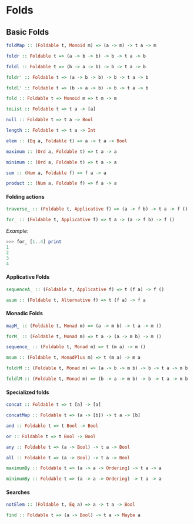 Folds
=====

Basic Folds
-----------

```haskell
foldMap :: (Foldable t, Monoid m) => (a -> m) -> t a -> m
```

```haskell
foldr :: Foldable t => (a -> b -> b) -> b -> t a -> b
```

```haskell
foldl :: Foldable t => (b -> a -> b) -> b -> t a -> b
```

```haskell
foldr' :: Foldable t => (a -> b -> b) -> b -> t a -> b
```

```haskell
foldl' :: Foldable t => (b -> a -> b) -> b -> t a -> b
```

```haskell
fold :: Foldable t => Monoid m => t m -> m
```

```haskell
toList :: Foldable t => t a -> [a]
```

```haskell
null :: Foldable t => t a -> Bool
```

```haskell
length :: Foldable t => t a -> Int
```

```haskell
elem :: (Eq a, Foldable t) => a -> t a -> Bool
```

```haskell
maximum :: (Ord a, Foldable t) => t a -> a
```

```haskell
minimum :: (Ord a, Foldable t) => t a -> a
```

```haskell
sum :: (Num a, Foldable f) => f a -> a
```

```haskell
product :: (Num a, Foldable f) => f a -> a
```

#### Folding actions

```haskell
traverse_ :: (Foldable t, Applicative f) => (a -> f b) -> t a -> f ()
```

```haskell
for_ :: (Foldable t, Applicative f) => t a -> (a -> f b) -> f ()
```

*Example*:

```haskell
>>> for_ [1..4] print
1
2
3
4
```


#### Applicative Folds

```haskell
sequenceA_ :: (Foldable t, Applicative f) => t (f a) -> f ()
```

```haskell
asum :: (Foldable t, Alternative f) => t (f a) -> f a
```

#### Monadic Folds

```haskell
mapM_ :: (Foldable t, Monad m) => (a -> m b) -> t a -> m ()
```

```haskell
forM_ :: (Foldable t, Monad m) => t a -> (a -> m b) -> m ()
```

```haskell
sequence_ :: (Foldable t, Monad m) => t (m a) -> m ()
```

```haskell
msum :: (Foldable t, MonadPlus m) => t (m a) -> m a
```

```haskell
foldrM :: (Foldable t, Monad m) => (a -> b -> m b) -> b -> t a -> m b
```

```haskell
foldlM :: (Foldable t, Monad m) => (b -> a -> m b) -> b -> t a -> m b
```

#### Specialized folds

```haskell
concat :: Foldable t => t [a] -> [a]
```

```haskell
concatMap :: Foldable t => (a -> [b]) -> t a -> [b]
```

```haskell
and :: Foldable t => t Bool -> Bool
```

```haskell
or :: Foldable t => t Bool -> Bool
```

```haskell
any :: Foldable t => (a -> Bool) -> t a -> Bool
```

```haskell
all :: Foldable t => (a -> Bool) -> t a -> Bool
```

```haskell
maximumBy :: Foldable t => (a -> a -> Ordering) -> t a -> a
```

```haskell
minimumBy :: Foldable t => (a -> a -> Ordering) -> t a -> a
```

#### Searches

```haskell
notElem :: (Foldable t, Eq a) => a -> t a -> Bool
```

```haskell
find :: Foldable t => (a -> Bool) -> t a -> Maybe a
```
